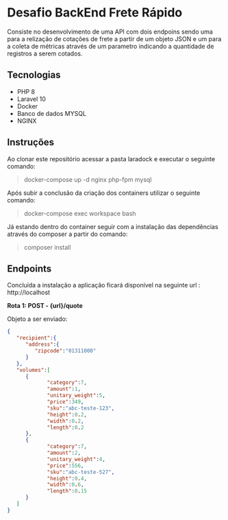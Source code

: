 # Desafio BackEnd Frete Rápido  
Consiste no desenvolvimento de uma API com dois endpoins sendo uma para a relização de cotações de frete a partir de um objeto JSON e um para a coleta de métricas através de um parametro indicando a quantidade de registros a serem cotados. 

## Tecnologias  

 - PHP 8
 - Laravel 10
 - Docker
 - Banco de dados MYSQL
 - NGINX

## Instruções
Ao clonar este repositório acessar a pasta laradock e executar o seguinte comando:

>  docker-compose up -d nginx php-fpm mysql

Após subir a conclusão da criação dos containers utilizar o seguinte comando:

> docker-compose exec workspace bash  

Já estando dentro do container seguir com a instalação das dependências através do composer a partir do comando:

> composer install
  
  ## Endpoints
Concluída a instalação a aplicação ficará disponível na seguinte url : http://localhost

**Rota 1: POST - {url}/quote**

Objeto a ser enviado:

```json
{
   "recipient":{
      "address":{
         "zipcode":"01311000"
      }
   },
   "volumes":[
      {
	         "category":7,
	         "amount":1,
	         "unitary_weight":5,
	         "price":349,
	         "sku":"abc-teste-123",
	         "height":0.2,
	         "width":0.2,
	         "length":0.2
      },
      {
	         "category":7,
	         "amount":2,
	         "unitary_weight":4,
	         "price":556,
	         "sku":"abc-teste-527",
	         "height":0.4,
	         "width":0.6,
	         "length":0.15
      }
   ]
}
```
